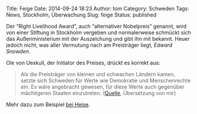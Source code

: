 Title: Feige
Date: 2014-09-24 18:23
Author: tom
Category: Schweden
Tags: News, Stockholm, Überwachung
Slug: feige
Status: published

Der “Right Livelihood Award”, auch “alternativer Nobelpreis” genannt,
wird von einer Stiftung in Stockholm vergeben und normalerweise schmückt
sich das Außenministerium mit der Auszeichung und gibt ihn mit bekannt.
Heuer jedoch nicht, was aller Vermutung nach am Preisträger liegt,
*Edward Snowden*.

Ole von Uexkull, der Initiator des Preises, drückt es korrekt aus:

> Als die Preisträger von kleinen und schwachen Ländern kamen, setzte
> sich Schweden für Werte wie Demokratie und Menschenrechte ein. Es wäre
> angebracht gewesen, für diese Werte auch gegenüber mächtigeren Staaten
> einzutreten.
> ([Quelle](http://www.dn.se/nyheter/sverige/alternativpris-till-snowden-magstarkt-for-ud/),
> Übersetzung von mir)

Mehr dazu zum Beispiel [bei
Heise](http://www.heise.de/newsticker/meldung/NSA-Skandal-Edward-Snowden-erhaelt-Alternativen-Nobelpreis-2403216.html).

